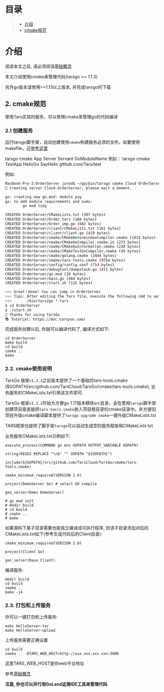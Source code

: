 # 目录
> * [介绍](#main-chapter-1)
> * [cmake规范](#main-chapter-2)

# <span id="main-chapter-1"></span>介绍

阅读本文之前, 请必须阅读[基础概念](../../base/tars-concept.md)

本文介绍使用cmake来管理代码(tarsgo >= 1.1.3)

另外go版本请使用>=1.13以上版本, 并完成tarsgo的下载

## 2. <span id="main-chapter-2"></span> cmake规范

使用Tars实现的服务，可以使用cmake来管理go的代码编译
### 2.1 创建服务

运行tarsgo脚手架，自动创建使用`cmake`构建服务必须的文件。如要使用makefile，[可参考这里](../../hello-world/tarsgo.md)

tarsgo cmake App Server Servant GoModuleName
例如：
tarsgo cmake TestApp HelloGo SayHello github.com/Tars/test

例如: 
```sh
MacBook-Pro-2:OrderServer jarod$ ~/go/bin/tarsgo cmake Cloud OrderServer Order pay
🚀 Creating server Cloud.OrderServer, please wait a moment.

go: creating new go.mod: module pay
go: to add module requirements and sums:
        go mod tidy

CREATED OrderServer/CMakeLists.txt (397 bytes)
CREATED OrderServer/Order.tars (166 bytes)
CREATED OrderServer/Order_imp.go (602 bytes)
CREATED OrderServer/client/CMakeLists.txt (161 bytes)
CREATED OrderServer/client/client.go (419 bytes)
CREATED OrderServer/cmake/CMakeDetermineGoCompiler.cmake (1615 bytes)
CREATED OrderServer/cmake/CMakeGoCompiler.cmake.in (273 bytes)
CREATED OrderServer/cmake/CMakeGoInformation.cmake (230 bytes)
CREATED OrderServer/cmake/CMakeTestGoCompiler.cmake (49 bytes)
CREATED OrderServer/cmake/golang.cmake (2444 bytes)
CREATED OrderServer/cmake/tars-tools.cmake (9754 bytes)
CREATED OrderServer/config/config.conf (714 bytes)
CREATED OrderServer/debugtool/dumpstack.go (411 bytes)
CREATED OrderServer/go.mod (20 bytes)
CREATED OrderServer/main.go (484 bytes)
CREATED OrderServer/start.sh (115 bytes)

>>> Great！Done! You can jump in OrderServer
>>> Tips: After editing the Tars file, execute the following cmd to automatically generate golang files.
>>>       /bin/tars2go *.tars
$ cd OrderServer
$ ./start.sh
🤝 Thanks for using TarsGo
📚 Tutorial: https://doc.tarsyun.com/
```

完成服务创建以后, 你就可以编译代码了, 编译方式如下:
```
cd OrderServer
make build
cd build
cmake ..
make
```

### 2.2. cmake使用说明


TarsGo 框架`v1.3.3`之前版本提供了一个基础的tars-tools.cmake ($GOPATH/src/github.com/TarsCloud/TarsGo/cmake/tars-tools.cmake), 业务服务的CMakeLists.txt引用该文件即可.

TarsGo 框架`v1.3.3`开始为方便go 1.17版本移除src目录，会在使用`tarsgo`脚手架创建项目是直接把`tars-tools.cmake`放入项目根目录的cmake目录中。并方便旧项目升级cmake编译脚本提供了`tarsgo upgrade cmake`一键升级CMakeLists.txt

TARS框架也提供了脚手架`tarsgo`可以自动生成空的服务框架和CMakeLists.txt

业务服务CMakeLists.txt示例如下:

```
execute_process(COMMAND go env GOPATH OUTPUT_VARIABLE GOPATH)

string(REGEX REPLACE "\n$" "" GOPATH "${GOPATH}")

include(${GOPATH}/src/github.com/TarsCloud/TarsGo/cmake/tars-tools.cmake)

cmake_minimum_required(VERSION 2.8)

project(DemoServer Go) # select GO compile

gen_server(Demo DemoServer)

# go mod init
# mkdir build
# cd build
# cmake ..
# make

```

如果源码下某子目录需要也能独立编译成可执行程序, 则该子目录添加对应的CMakeLists.txt如下(参考生成代码后的Client目录):
```
cmake_minimum_required(VERSION 2.8)

project(Client Go)

gen_server(Base Client)

```

编译服务:
```
mkdir build
cd build 
cmake ..
make -j4
```

### 2.3. 打包和上传服务

你可以一键打包和上传服务:
```
make HelloServer-tar
make HelloServer-upload
```

上传服务需要正确设置
```
cd build
cmake .. -DTARS_WEB_HOST=http://xxx.xxx.xxx.xxx:3000
```

这里TARS_WEB_HOST是你web平台地址

参考[基础概念](../../base/tars-concept.md)

**注意, 你也可以并行用GoLand这类IDE工具来管理代码**
